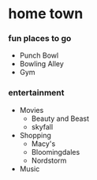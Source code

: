 # home town

###  fun places to go
- Punch Bowl
- Bowling Alley
- Gym
### entertainment
- Movies
  - Beauty and Beast
  - skyfall
- Shopping
  - Macy's
  - Bloomingdales
  - Nordstorm
- Music
